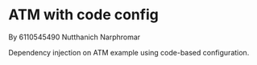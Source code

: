 # ATM with code config

By 6110545490 Nutthanich Narphromar

Dependency injection on ATM example using code-based configuration.